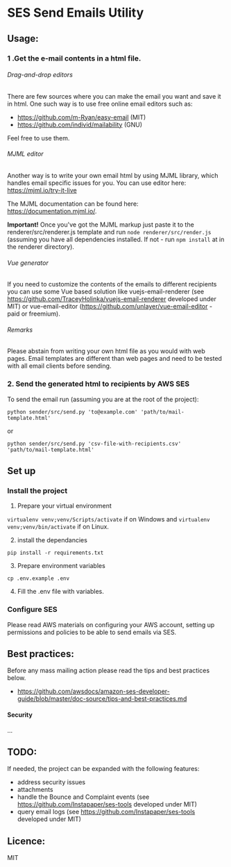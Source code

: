 # SES Send Emails Utility

## Usage:

### 1 .Get the e-mail contents in a html file.

###### Drag-and-drop editors

There are few sources where you can make the email you want and save it in html. One such way is to use free online email editors such as:

- https://github.com/m-Ryan/easy-email (MIT)
- https://github.com/individ/mailability (GNU)

Feel free to use them.

###### MJML editor

Another way is to write your own email html by using MJML library, which handles email specific issues for you.
You can use editor here:
https://mjml.io/try-it-live

The MJML documentation can be found here: https://documentation.mjml.io/.

<b>Important!</b> Once you've got the MJML markup just paste it to the renderer/src/renderer.js template and run `node renderer/src/render.js` (assuming you have all dependencies installed. If not - run `npm install` at in the renderer directory).

###### Vue generator

If you need to customize the contents of the emails to different recipients you can use some Vue based solution like vuejs-email-renderer (see https://github.com/TraceyHolinka/vuejs-email-renderer developed under MIT) or vue-email-editor (https://github.com/unlayer/vue-email-editor - paid or freemium).

###### Remarks

Please abstain from writing your own html file as you would with web pages. Email templates are different than web pages and need to be tested with all email clients before sending.

### 2. Send the generated html to recipients by AWS SES

To send the email run (assuming you are at the root of the project):

`python sender/src/send.py 'to@example.com' 'path/to/mail-template.html'`

or

`python sender/src/send.py 'csv-file-with-recipients.csv' 'path/to/mail-template.html'`

## Set up

### Install the project

1. Prepare your virtual environment

`virtualenv venv;venv/Scripts/activate` if on Windows and `virtualenv venv;venv/bin/activate` if on Linux.

2. install the dependancies

`pip install -r requirements.txt`

3. Prepare environment variables

`cp .env.example .env`

4. Fill the .env file with variables.

### Configure SES

Please read AWS materials on configuring your AWS account, setting up permissions and policies to be able to send emails via SES.

## Best practices:

Before any mass mailing action please read the tips and best practices below.

- https://github.com/awsdocs/amazon-ses-developer-guide/blob/master/doc-source/tips-and-best-practices.md

#### Security

...

## TODO:

If needed, the project can be expanded with the following features:

- address security issues
- attachments
- handle the Bounce and Complaint events (see https://github.com/Instapaper/ses-tools developed under MIT)
- query email logs (see https://github.com/Instapaper/ses-tools developed under MIT)

## Licence:

MIT
